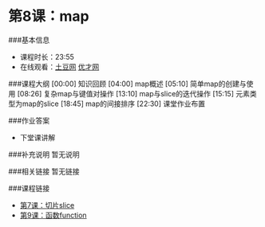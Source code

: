 第8课：map
==========================

###基本信息
- 课程时长：23:55
- 在线观看：[土豆网](http://www.tudou.com/programs/view/4RPY1QgwvLg/) [优才网](http://www.ucai.cn/course/chapter/69/3210/4626)

###课程大纲
	[00:00] 知识回顾
	[04:00] map概述
	[05:10] 简单map的创建与使用
	[08:26] 复杂map与键值对操作
	[13:10] map与slice的迭代操作
	[15:15] 元素类型为map的slice
	[18:45] map的间接排序
	[22:30] 课堂作业布置
	
###作业答案
- 下堂课讲解

###补充说明
暂无说明

###相关链接
暂无链接

###课程链接
- [第7课：切片slice](../lecture7/lecture7.md)
- [第9课：函数function](../lecture9/lecture9.md)